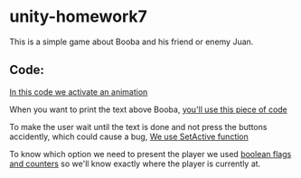 # unity-homework7

This is a simple game about Booba and his friend or enemy Juan.
<pictures from game>







## Code:
[In this code we activate an animation](https://github.com/EladMotzny/unity-homework7/blob/cf9d06b9deb6f9286dd04f0c3576c900bd8be2c0/Conversation/Assets/Scripts/BoobaScript.cs#L44-L49)

When you want to print the text above Booba, [you'll use this piece of code](https://github.com/EladMotzny/unity-homework7/blob/cf9d06b9deb6f9286dd04f0c3576c900bd8be2c0/Conversation/Assets/Scripts/Dialogue.cs#L44-L72)
<GIF OF TEXT APPEARING>
 
 To make the user wait until the text is done and not press the buttons accidently, which could cause a bug, [We use SetActive function](https://github.com/EladMotzny/unity-homework7/blob/cf9d06b9deb6f9286dd04f0c3576c900bd8be2c0/Conversation/Assets/Scripts/Dialogue.cs#L77-L81)

To know which option we need to present the player we used [boolean flags and counters](https://github.com/EladMotzny/unity-homework7/blob/cf9d06b9deb6f9286dd04f0c3576c900bd8be2c0/Conversation/Assets/Scripts/Dialogue.cs#L14-L22) so we'll know exactly where the player is currently at.
